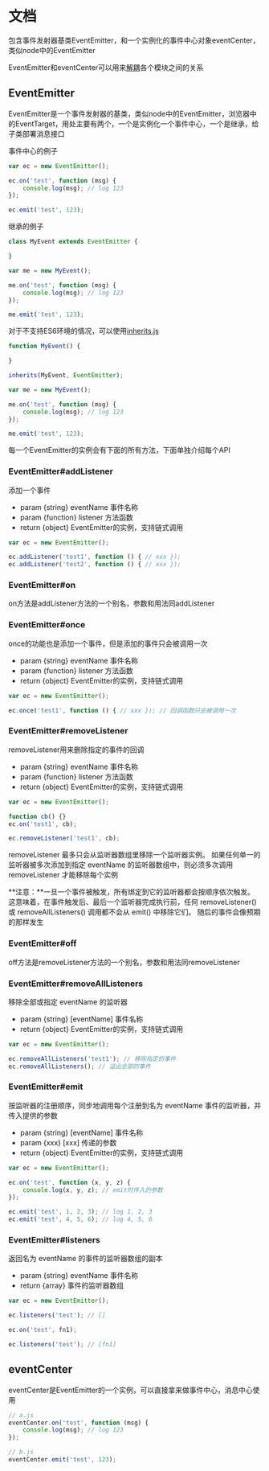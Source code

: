 # 文档
包含事件发射器基类EventEmitter，和一个实例化的事件中心对象eventCenter，类似node中的EventEmitter

EventEmitter和eventCenter可以用来[解耦](http://yanhaijing.com/program/2016/09/01/about-coupling/)各个模块之间的关系

## EventEmitter
EventEmitter是一个事件发射器的基类，类似node中的EventEmitter，浏览器中的EventTarget，用处主要有两个，一个是实例化一个事件中心，一个是继承，给子类部署消息接口

事件中心的例子
```js
var ec = new EventEmitter();

ec.on('test', function (msg) {
    console.log(msg); // log 123
});

ec.emit('test', 123);
```

继承的例子

```js
class MyEvent extends EventEmitter {

}

var me = new MyEvent();

me.on('test', function (msg) {
    console.log(msg); // log 123
});

me.emit('test', 123);
```

对于不支持ES6环境的情况，可以使用[inherits.js](https://github.com/yanhaijing/inherits.js)

```js
function MyEvent() {

}

inherits(MyEvent, EventEmitter);

var me = new MyEvent();

me.on('test', function (msg) {
    console.log(msg); // log 123
});

me.emit('test', 123);
```

每一个EventEmitter的实例会有下面的所有方法，下面单独介绍每个API

### EventEmitter#addListener
添加一个事件

- param {string} eventName 事件名称
- param {function} listener 方法函数
- return {object} EventEmitter的实例，支持链式调用

```js
var ec = new EventEmitter();

ec.addListener('test1', function () { // xxx });
ec.addListener('test2', function () { // xxx });
```

### EventEmitter#on
on方法是addListener方法的一个别名，参数和用法同addListener

### EventEmitter#once
once的功能也是添加一个事件，但是添加的事件只会被调用一次

- param {string} eventName 事件名称
- param {function} listener 方法函数
- return {object} EventEmitter的实例，支持链式调用

```js
var ec = new EventEmitter();

ec.once('test1', function () { // xxx }); // 回调函数只会被调用一次
```

### EventEmitter#removeListener
removeListener用来删除指定的事件的回调

- param {string} eventName 事件名称
- param {function} listener 方法函数
- return {object} EventEmitter的实例，支持链式调用

```js
var ec = new EventEmitter();

function cb() {}
ec.on('test1', cb);

ec.removeListener('test1', cb);
```

removeListener 最多只会从监听器数组里移除一个监听器实例。 如果任何单一的监听器被多次添加到指定 eventName 的监听器数组中，则必须多次调用 removeListener 才能移除每个实例

**注意：**一旦一个事件被触发，所有绑定到它的监听器都会按顺序依次触发。这意味着，在事件触发后、最后一个监听器完成执行前，任何 removeListener() 或 removeAllListeners() 调用都不会从 emit() 中移除它们。 随后的事件会像预期的那样发生

### EventEmitter#off
off方法是removeListener方法的一个别名，参数和用法同removeListener

### EventEmitter#removeAllListeners
移除全部或指定 eventName 的监听器

- param {string} [eventName] 事件名称
- return {object} EventEmitter的实例，支持链式调用

```js
var ec = new EventEmitter();

ec.removeAllListeners('test1'); // 移除指定的事件
ec.removeAllListeners(); // 溢出全部的事件
```

### EventEmitter#emit
按监听器的注册顺序，同步地调用每个注册到名为 eventName 事件的监听器，并传入提供的参数

- param {string} [eventName] 事件名称
- param {xxx} [xxx] 传递的参数
- return {object} EventEmitter的实例，支持链式调用

```js
var ec = new EventEmitter();

ec.on('test', function (x, y, z) {
    console.log(x, y, z); // emit时传入的参数
});

ec.emit('test', 1, 2, 3); // log 1, 2, 3
ec.emit('test', 4, 5, 6); // log 4, 5, 6
```

### EventEmitter#listeners
返回名为 eventName 的事件的监听器数组的副本

- param {string} eventName 事件名称
- return {array} 事件的监听器数组

```js
var ec = new EventEmitter();

ec.listeners('test'); // []

ec.on('test', fn1);

ec.listeners('test'); // [fn1]
```

## eventCenter
eventCenter是EventEmitter的一个实例，可以直接拿来做事件中心，消息中心使用

```js
// a.js
eventCenter.on('test', function (msg) {
    console.log(msg); // log 123
});

// b.js
eventCenter.emit('test', 123);
```
